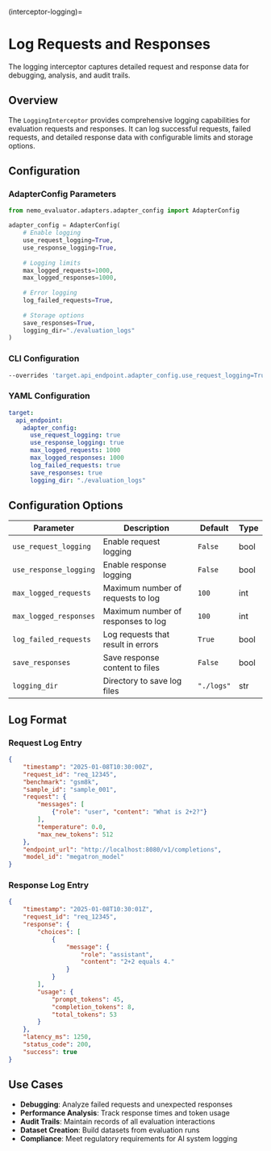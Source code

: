 (interceptor-logging)=

# Log Requests and Responses

The logging interceptor captures detailed request and response data for debugging, analysis, and audit trails.

## Overview

The `LoggingInterceptor` provides comprehensive logging capabilities for evaluation requests and responses. It can log successful requests, failed requests, and detailed response data with configurable limits and storage options.

## Configuration

### AdapterConfig Parameters

```python
from nemo_evaluator.adapters.adapter_config import AdapterConfig

adapter_config = AdapterConfig(
    # Enable logging
    use_request_logging=True,
    use_response_logging=True,
    
    # Logging limits
    max_logged_requests=1000,
    max_logged_responses=1000,
    
    # Error logging
    log_failed_requests=True,
    
    # Storage options
    save_responses=True,
    logging_dir="./evaluation_logs"
)
```

### CLI Configuration
```bash
--overrides 'target.api_endpoint.adapter_config.use_request_logging=True,target.api_endpoint.adapter_config.use_response_logging=True,target.api_endpoint.adapter_config.max_logged_requests=1000,target.api_endpoint.adapter_config.log_failed_requests=True'
```

### YAML Configuration
```yaml
target:
  api_endpoint:
    adapter_config:
      use_request_logging: true
      use_response_logging: true
      max_logged_requests: 1000
      max_logged_responses: 1000
      log_failed_requests: true
      save_responses: true
      logging_dir: "./evaluation_logs"
```

## Configuration Options

| Parameter | Description | Default | Type |
|-----------|-------------|---------|------|
| `use_request_logging` | Enable request logging | `False` | bool |
| `use_response_logging` | Enable response logging | `False` | bool |
| `max_logged_requests` | Maximum number of requests to log | `100` | int |
| `max_logged_responses` | Maximum number of responses to log | `100` | int |
| `log_failed_requests` | Log requests that result in errors | `True` | bool |
| `save_responses` | Save response content to files | `False` | bool |
| `logging_dir` | Directory to save log files | `"./logs"` | str |

## Log Format

### Request Log Entry
```json
{
    "timestamp": "2025-01-08T10:30:00Z",
    "request_id": "req_12345",
    "benchmark": "gsm8k",
    "sample_id": "sample_001",
    "request": {
        "messages": [
            {"role": "user", "content": "What is 2+2?"}
        ],
        "temperature": 0.0,
        "max_new_tokens": 512
    },
    "endpoint_url": "http://localhost:8080/v1/completions",
    "model_id": "megatron_model"
}
```

### Response Log Entry
```json
{
    "timestamp": "2025-01-08T10:30:01Z",
    "request_id": "req_12345",
    "response": {
        "choices": [
            {
                "message": {
                    "role": "assistant",
                    "content": "2+2 equals 4."
                }
            }
        ],
        "usage": {
            "prompt_tokens": 45,
            "completion_tokens": 8,
            "total_tokens": 53
        }
    },
    "latency_ms": 1250,
    "status_code": 200,
    "success": true
}
```

## Use Cases

- **Debugging**: Analyze failed requests and unexpected responses
- **Performance Analysis**: Track response times and token usage
- **Audit Trails**: Maintain records of all evaluation interactions
- **Dataset Creation**: Build datasets from evaluation runs
- **Compliance**: Meet regulatory requirements for AI system logging
